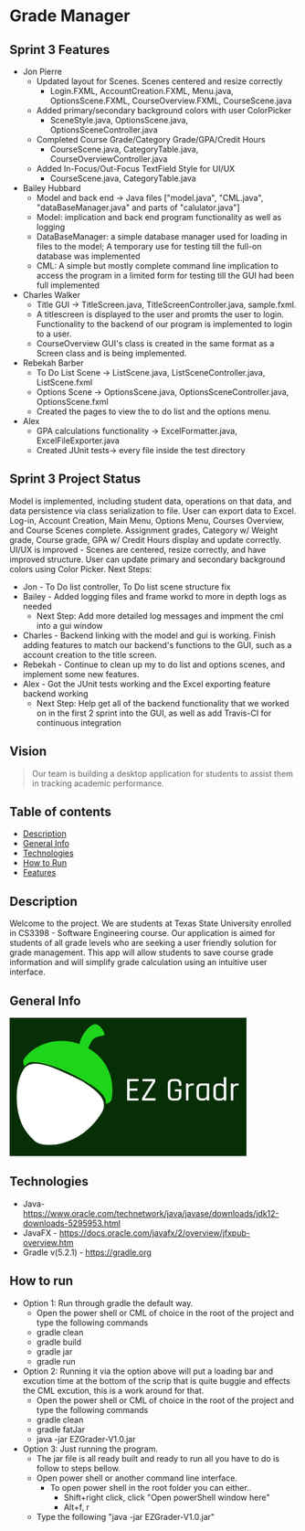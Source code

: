 # Grade Manager

## Sprint 3 Features
* Jon Pierre
  * Updated layout for Scenes. Scenes centered and resize correctly 
  	* Login.FXML, AccountCreation.FXML, Menu.java, OptionsScene.FXML, CourseOverview.FXML, CourseScene.java
  * Added primary/secondary background colors with user ColorPicker
  	* SceneStyle.java, OptionsScene.java, OptionsSceneController.java
  * Completed Course Grade/Category Grade/GPA/Credit Hours
  	* CourseScene.java, CategoryTable.java, CourseOverviewController.java
  * Added In-Focus/Out-Focus TextField Style for UI/UX
  	* CourseScene.java, CategoryTable.java
* Bailey Hubbard
  * Model and back end -> Java files ["model.java", "CML.java", "dataBaseManager.java" and parts of "calulator.java"]
  * Model: implication and back end program functionality as well as logging
  * DataBaseManager: a simple database manager used for loading in files to the model; A temporary use for testing till the full-on database was implemented 
  * CML: A simple but mostly complete command line implication to access the program in a limited form for testing till the GUI had been full implemented
* Charles Walker
  * Title GUI -> TitleScreen.java, TitleScreenController.java, sample.fxml. 
  * A titlescreen is displayed to the user and promts the user to login. Functionality to the backend of our program is implemented to login to a user.
  * CourseOverview GUI's class is created in the same format as a Screen class and is being implemented.
* Rebekah Barber
  * To Do List Scene -> ListScene.java, ListSceneController.java, ListScene.fxml
  * Options Scene -> OptionsScene.java, OptionsSceneController.java, OptionsScene.fxml
  * Created the pages to view the to do list and the options menu.
* Alex
  * GPA calculations functionality -> ExcelFormatter.java, ExcelFileExporter.java
  * Created JUnit tests-> every file inside the test directory

## Sprint 3 Project Status
Model is implemented, including student data, operations on that data, and data persistence via class serialization to file. User can export data to Excel. Log-in, Account Creation, Main Menu, Options Menu, Courses Overview, and Course Scenes complete. Assignment grades, Category w/ Weight grade, Course grade, GPA w/ Credit Hours display and update correctly. UI/UX is improved - Scenes are centered, resize correctly, and have improved structure. User can update primary and secondary background colors using Color Picker. 
Next Steps:
* Jon - To Do list controller, To Do list scene structure fix
* Bailey - Added logging files and frame workd to more in depth logs as needed
  * Next Step: Add more detailed log messages and impment the cml into a gui window
* Charles - Backend linking with the model and gui is working. Finish adding features to match our backend's functions to the GUI, such as a account creation to the title screen.
* Rebekah -  Continue to clean up my to do list and options scenes, and implement some new features.
* Alex - Got the JUnit tests working and the Excel exporting feature backend working
  * Next Step: Help get all of the backend functionality that we worked on in the first 2 sprint into the GUI, as well as add Travis-CI for continuous integration

## Vision
> Our team is building a desktop application for students to assist them in tracking academic performance.

## Table of contents
* [Description](#description)
* [General Info](#general-info)
* [Technologies](#technologies)
* [How to Run](#how-to-run)
* [Features](#features)

## Description
Welcome to the project. We are students at Texas State University enrolled in CS3398 - Software Engineering course.
Our application is aimed for students of all grade levels who are seeking a user friendly solution for grade management.
This app will allow students to save course grade information and will simplify grade calculation using an intuitive user interface.

## General Info
![Example screenshot](./img/EZ_Gradr.PNG)

## Technologies
* Java- https://www.oracle.com/technetwork/java/javase/downloads/jdk12-downloads-5295953.html
* JavaFX - https://docs.oracle.com/javafx/2/overview/jfxpub-overview.htm
* Gradle v(5.2.1) - https://gradle.org

## How to run
* Option 1: Run through gradle the default way.
	* Open the power shell or CML of choice in the root of the project and type the following commands
	* gradle clean
	* gradle build
	* gradle jar 
	* gradle run
* Option 2: Running it via the option above will put a loading bar and excution time at the bottom of the scrip that is quite buggie and effects the CML excution, this is a work around for that.
	* Open the power shell or CML of choice in the root of the project and type the following commands
	* gradle clean
	* gradle fatJar
	* java -jar EZGrader-V1.0.jar
* Option 3: Just running the program.
	* The jar file is all ready built and ready to run all you have to do is follow to steps bellow.
	* Open power shell or another command line interface.
		* To open power shell in the root folder you can either..
			* Shift+right click, click "Open powerShell window here"
			* Alt+f, r
	* Type the following "java -jar EZGrader-V1.0.jar"

  
  
